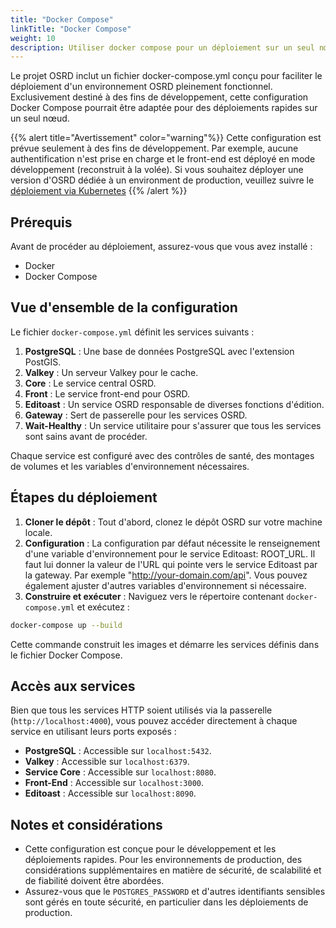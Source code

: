 ```yaml
---
title: "Docker Compose"
linkTitle: "Docker Compose"
weight: 10
description: Utiliser docker compose pour un déploiement sur un seul nœud
---
```


Le projet OSRD inclut un fichier docker-compose.yml conçu pour faciliter le déploiement d'un environnement OSRD pleinement fonctionnel.
Exclusivement destiné à des fins de développement, cette configuration Docker Compose pourrait être adaptée pour des déploiements rapides sur un seul nœud.

{{% alert title="Avertissement" color="warning"%}}
Cette configuration est prévue seulement à des fins de développement.
Par exemple, aucune authentification n'est prise en charge et le front-end est déployé en mode développement (reconstruit à la volée).
Si vous souhaitez déployer une version d'OSRD dédiée à un environment de production, veuillez suivre le [déploiement via Kubernetes](../kubernetes/)
{{% /alert %}}

## Prérequis

Avant de procéder au déploiement, assurez-vous que vous avez installé :

- Docker
- Docker Compose

## Vue d'ensemble de la configuration

Le fichier `docker-compose.yml` définit les services suivants :

1. **PostgreSQL** : Une base de données PostgreSQL avec l'extension PostGIS.
2. **Valkey** : Un serveur Valkey pour le cache.
3. **Core** : Le service central OSRD.
4. **Front** : Le service front-end pour OSRD.
5. **Editoast** : Un service OSRD responsable de diverses fonctions d'édition.
6. **Gateway** : Sert de passerelle pour les services OSRD.
7. **Wait-Healthy** : Un service utilitaire pour s'assurer que tous les services sont sains avant de procéder.

Chaque service est configuré avec des contrôles de santé, des montages de volumes et les variables d'environnement nécessaires.

## Étapes du déploiement

1. **Cloner le dépôt** : Tout d'abord, clonez le dépôt OSRD sur votre machine locale.
2. **Configuration** : La configuration par défaut nécessite le renseignement d'une variable d'environnement pour le service Editoast: ROOT_URL.
    Il faut lui donner la valeur de l'URL qui pointe vers le service Editoast par la gateway. Par exemple "http://your-domain.com/api".
    Vous pouvez également ajuster d'autres variables d'environnement si nécessaire.
3. **Construire et exécuter** : Naviguez vers le répertoire contenant `docker-compose.yml` et exécutez :

```bash
docker-compose up --build
```

Cette commande construit les images et démarre les services définis dans le fichier Docker Compose.

## Accès aux services

Bien que tous les services HTTP soient utilisés via la passerelle (`http://localhost:4000`), vous pouvez accéder directement à chaque service en utilisant leurs ports exposés :

- **PostgreSQL** : Accessible sur `localhost:5432`.
- **Valkey** : Accessible sur `localhost:6379`.
- **Service Core** : Accessible sur `localhost:8080`.
- **Front-End** : Accessible sur `localhost:3000`.
- **Editoast** : Accessible sur `localhost:8090`.

## Notes et considérations

- Cette configuration est conçue pour le développement et les déploiements rapides. Pour les environnements de production, des considérations supplémentaires en matière de sécurité, de scalabilité et de fiabilité doivent être abordées.
- Assurez-vous que le `POSTGRES_PASSWORD` et d'autres identifiants sensibles sont gérés en toute sécurité, en particulier dans les déploiements de production.


